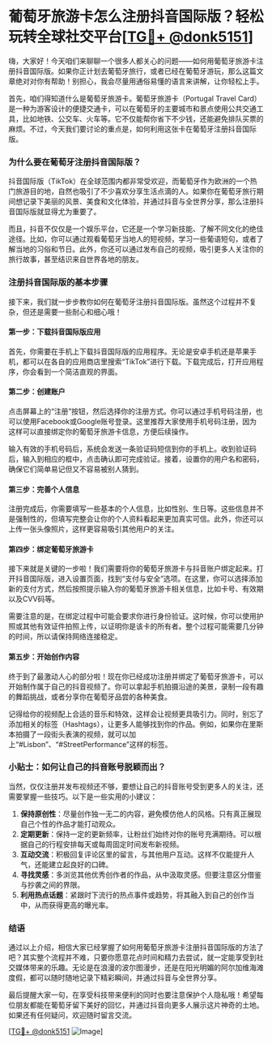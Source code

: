 # 葡萄牙旅游卡怎么注册抖音国际版？轻松玩转全球社交平台[[TG💪+ @donk5151](https://t.me/s/donk5151)]

嗨，大家好！今天咱们来聊聊一个很多人都关心的问题——如何用葡萄牙旅游卡注册抖音国际版。如果你正计划去葡萄牙旅行，或者已经在葡萄牙游玩，那么这篇文章绝对对你有帮助！别担心，我会尽量用通俗易懂的语言来讲解，让你轻松上手。

首先，咱们得知道什么是葡萄牙旅游卡。葡萄牙旅游卡（Portugal Travel Card）是一种为游客设计的便捷交通卡，可以在葡萄牙的主要城市和景点使用公共交通工具，比如地铁、公交车、火车等。它不仅能帮你省下不少钱，还能避免排队买票的麻烦。不过，今天我们要讨论的重点是，如何利用这张卡在葡萄牙注册抖音国际版。

### 为什么要在葡萄牙注册抖音国际版？

抖音国际版（TikTok）在全球范围内都非常受欢迎，而葡萄牙作为欧洲的一个热门旅游目的地，自然也吸引了不少喜欢分享生活点滴的人。如果你在葡萄牙旅行期间想记录下美丽的风景、美食和文化体验，并通过抖音与全世界分享，那么注册抖音国际版就显得尤为重要了。

而且，抖音不仅仅是一个娱乐平台，它还是一个学习新技能、了解不同文化的绝佳途径。比如，你可以通过观看葡萄牙当地人的短视频，学习一些葡语短句，或者了解当地的习俗和节日。此外，你还可以通过发布自己的视频，吸引更多人关注你的旅行故事，甚至结识来自世界各地的朋友。

### 注册抖音国际版的基本步骤

接下来，我们就一步步教你如何在葡萄牙注册抖音国际版。虽然这个过程并不复杂，但还是需要一些耐心和细心哦！

#### 第一步：下载抖音国际版应用

首先，你需要在手机上下载抖音国际版的应用程序。无论是安卓手机还是苹果手机，都可以在各自的应用商店里搜索“TikTok”进行下载。下载完成后，打开应用程序，你会看到一个简洁直观的界面。

#### 第二步：创建账户

点击屏幕上的“注册”按钮，然后选择你的注册方式。你可以通过手机号码注册，也可以使用Facebook或Google账号登录。这里推荐大家使用手机号码注册，因为这样可以直接绑定你的葡萄牙旅游卡信息，方便后续操作。

输入有效的手机号码后，系统会发送一条验证码短信到你的手机上。收到验证码后，输入到相应的框中，点击确认即可完成验证。接着，设置你的用户名和密码，确保它们简单易记但又不容易被别人猜到。

#### 第三步：完善个人信息

注册完成后，你需要填写一些基本的个人信息，比如性别、生日等。这些信息并不是强制性的，但填写完整会让你的个人资料看起来更加真实可信。此外，你还可以上传一张头像照片，这样更容易吸引其他用户的关注。

#### 第四步：绑定葡萄牙旅游卡

接下来就是关键的一步啦！我们需要将你的葡萄牙旅游卡与抖音账户绑定起来。打开抖音国际版，进入设置页面，找到“支付与安全”选项。在这里，你可以选择添加新的支付方式，然后按照提示输入你的葡萄牙旅游卡相关信息，比如卡号、有效期以及CVV码等。

需要注意的是，在绑定过程中可能会要求你进行身份验证。这时候，你可以使用护照或其他有效证件拍照上传，以证明你是该卡的所有者。整个过程可能需要几分钟的时间，所以请保持网络连接稳定。

#### 第五步：开始创作内容

终于到了最激动人心的部分啦！现在你已经成功注册并绑定了葡萄牙旅游卡，可以开始制作属于自己的抖音视频了。你可以拿起手机拍摄沿途的美景，录制一段有趣的舞蹈挑战，或者分享你在葡萄牙品尝的各种美食。

记得给你的视频配上合适的音乐和特效，这样会让视频更具吸引力。同时，别忘了添加相关的标签（Hashtags），让更多人能够找到你的作品。例如，如果你在里斯本拍摄了一段街头表演的视频，就可以加上“#Lisbon”、“#StreetPerformance”这样的标签。

### 小贴士：如何让自己的抖音账号脱颖而出？

当然，仅仅注册并发布视频还不够，要想让自己的抖音账号受到更多人的关注，还需要掌握一些技巧。以下是一些实用的小建议：

1. **保持原创性**：尽量创作独一无二的内容，避免模仿他人的风格。只有真正展现自己个性的作品才能打动观众。
2. **定期更新**：保持一定的更新频率，让粉丝们始终对你的账号充满期待。可以根据自己的行程安排每天或每周固定时间发布新视频。
3. **互动交流**：积极回复评论区里的留言，与其他用户互动。这样不仅能提升人气，还能建立起良好的口碑。
4. **寻找灵感**：多浏览其他优秀创作者的作品，从中汲取灵感。但要注意区分借鉴与抄袭之间的界限。
5. **利用热点话题**：紧跟时下流行的热点事件或趋势，将其融入到自己的创作当中，从而获得更高的曝光率。

### 结语

通过以上介绍，相信大家已经掌握了如何用葡萄牙旅游卡注册抖音国际版的方法了吧？其实整个流程并不难，只要你愿意花点时间和精力去尝试，就一定能享受到社交媒体带来的乐趣。无论是在浪漫的波尔图漫步，还是在阳光明媚的阿尔加维海滩度假，都可以随时随地记录下精彩瞬间，并通过抖音与全世界分享。

最后提醒大家一句，在享受科技带来便利的同时也要注意保护个人隐私哦！希望每位朋友都能在葡萄牙留下美好的回忆，并通过抖音向更多人展示这片神奇的土地。如果还有任何疑问，欢迎随时留言交流。

[[TG💪+ @donk5151](https://t.me/s/donk5151) ![Image](https://i.postimg.cc/rwNCRYN7/Snipaste-2025-04-30-17-27-05.png)]